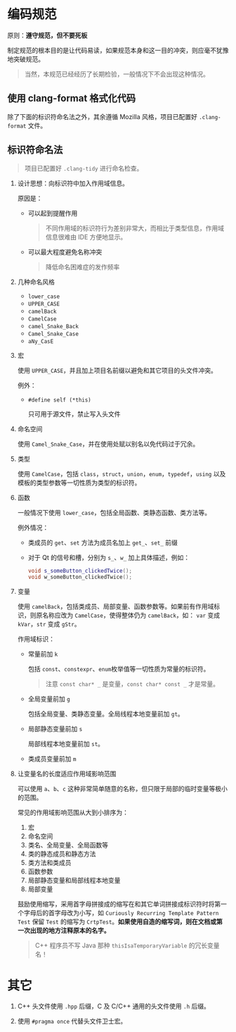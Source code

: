 # 编码规范

原则：**遵守规范，但不要死板**

制定规范的根本目的是让代码易读，如果规范本身和这一目的冲突，则应毫不犹豫地突破规范。

> 当然，本规范已经经历了长期检验，一般情况下不会出现这种情况。

## 使用 clang-format 格式化代码

除了下面的标识符命名法之外，其余遵循 Mozilla 风格，项目已配置好 `.clang-format` 文件。

## 标识符命名法

> 项目已配置好 `.clang-tidy` 进行命名检查。

1. 设计思想：向标识符中加入作用域信息。

   原因是：

   - 可以起到提醒作用
     > 不同作用域的标识符行为差别非常大，而相比于类型信息，作用域信息很难由 IDE 方便地显示。
   - 可以最大程度避免名称冲突
     > 降低命名困难症的发作频率

2. 几种命名风格

   - `lower_case`
   - `UPPER_CASE`
   - `camelBack`
   - `CamelCase`
   - `camel_Snake_Back`
   - `Camel_Snake_Case`
   - `aNy_CasE`

3. 宏

   使用 `UPPER_CASE`，并且加上项目名前缀以避免和其它项目的头文件冲突。

   例外：

   - `#define self (*this)`

     只可用于源文件，禁止写入头文件

4. 命名空间

   使用 `Camel_Snake_Case`，并在使用处赋以别名以免代码过于冗余。

5. 类型

   使用 `CamelCase`，包括 `class`，`struct`，`union`，`enum`，`typedef`，`using` 以及模板的类型参数等一切性质为类型的标识符。

6. 函数

   一般情况下使用 `lower_case`，包括全局函数、类静态函数、类方法等。

   例外情况：

   - 类成员的 `get`、`set` 方法为成员名加上 `get_`、`set_` 前缀
   - 对于 Qt 的信号和槽，分别为 `s_`、`w_` 加上具体描述，例如：

     ```cpp
     void s_someButton_clickedTwice();
     void w_someButton_clickedTwice();
     ```

7. 变量

   使用 `camelBack`，包括类成员、局部变量、函数参数等。如果前有作用域标识，则原名称应改为 `CamelCase`，使得整体仍为 `camelBack`，如： `var` 变成 `kVar`，`str` 变成 `gStr`。

   作用域标识：

   - 常量前加 `k`

     包括 `const`、`constexpr`、`enum`枚举值等一切性质为常量的标识符。

     > 注意 `const char* _` 是变量，`const char* const _` 才是常量。

   - 全局变量前加 `g`

     包括全局变量、类静态变量。全局线程本地变量前加 `gt`。

   - 局部静态变量前加 `s`

     局部线程本地变量前加 `st`。

   - 类成员变量前加 `m`

8. 让变量名的长度适应作用域影响范围

   可以使用 `a`、`b`、`c` 这种非常简单随意的名称，但只限于局部的临时变量等极小的范围。

   常见的作用域影响范围从大到小排序为：

   1. 宏
   2. 命名空间
   3. 类名、全局变量、全局函数等
   4. 类的静态成员和静态方法
   5. 类方法和类成员
   6. 函数参数
   7. 局部静态变量和局部线程本地变量
   8. 局部变量

   鼓励使用缩写，采用首字母拼接成的缩写在和其它单词拼接成标识符时将第一个字母后的首字母改为小写，如 `Curiously Recurring Template Pattern Test` 保留 `Test` 的缩写为 `CrtpTest`。**如果使用自造的缩写词，则在文档或第一次出现的地方注释原本的名字。**

   > C++ 程序员不写 Java 那种 `thisIsaTemporaryVariable` 的冗长变量名！

# 其它

1. C++ 头文件使用 `.hpp` 后缀，C 及 C/C++ 通用的头文件使用 `.h` 后缀。

2. 使用 `#pragma once` 代替头文件卫士宏。
